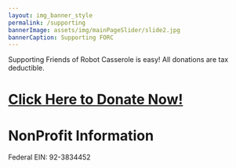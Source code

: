 ```yaml
---
layout: img_banner_style
permalink: /supporting
bannerImage: assets/img/mainPageSlider/slide2.jpg
bannerCaption: Supporting FORC
---
```



Supporting Friends of Robot Casserole is easy! All donations are tax deductible.


<h1><a href="https://account.venmo.com/payment-link?audience=public&note=Donate%20to%20the%20Mission%20of%20FIRST%20Robotics&recipients=%2Cfrc1736%40gmail.com&txn=pay">Click Here to Donate Now!</a></h1>

# NonProfit Information

Federal EIN: 92-3834452
